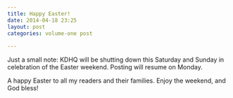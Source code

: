 ```yaml
---
title: Happy Easter!
date: 2014-04-18 23:25
layout: post
categories: volume-one post
 
---
```



Just a small note: KDHQ will be shutting down this Saturday and Sunday in celebration of the Easter weekend. Posting will resume on Monday. 

A happy Easter to all my readers and their families. Enjoy the weekend, and God bless!
